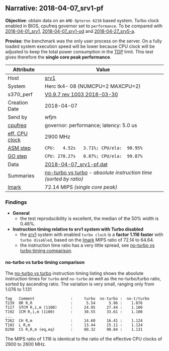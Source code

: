 ## Narrative: 2018-04-07_srv1-pf

**Objective**: obtain data on an `AMD Opteron 6238` based system. Turbo clock enabled in BIOS, cpufreq governor set to `performance`.
To be compared with
[2018-04-01_srv1](2018-04-01_srv1.md),
[2018-04-07_srv1-od](2018-04-07_srv1-od.md) and
[2018-04-27_srv5-a](2018-04-27_srv5-a.md).

**Proviso**: the benchmark was the only user process on the server. On a fully
loaded system execution speed will be lower because CPU clock will be adjusted
to keep the total power consumption in the
[TDP](https://en.wikipedia.org/wiki/Thermal_design_power) limit.
This test gives therefore the **single core peak performance**.

| Attribute | Value |
| --------- | ----- |
| Host   | [srv1](hostinfo_srv1.md) |
| System | Herc tk4- 08 (NUMCPU=2 MAXCPU=2) |
| s370_perf | [V0.9.7  rev  1003  2018-03-30](https://github.com/wfjm/s370-perf/blob/2685ff0/codes/s370_perf.asm) |
| Creation Date | 2018-04-07 |
| Send by | wfjm |
| [cpufreq](README_narr.md#user-content-cpufreq) | governor: performance; latency: 5.0 us |
| [eff. CPU clock](README_narr.md#user-content-effclk) | 2900 MHz |
| [ASM step](README_narr.md#user-content-asm) | `CPU:   4.52s   3.71%; CPU/ela:  90.95%` |
| [GO step](README_narr.md#user-content-go)   | `CPU: 278.27s   0.87%; CPU/ela:  99.87%` |
| Data | [2018-04-07_srv1-pf.dat](../data/2018-04-07_srv1-pf.dat) |
| Summaries | [no-turbo vs turbo](sum_2018-04-07_srv1-pf_and_no-turbo.dat) - _absolute instruction time (sorted by ratio)_ |
| [lmark](README_narr.md#user-content-lmark) | 72.14 MIPS _(single core peak)_ |

### Findings <a name="find"></a>
- **General**
  - the test reproducibility is excellent, the median of the 50% width is 0.46%.
- **Instruction timing relative to srv1 system with Turbo disabled**
  - the [srv1](hostinfo_srv1.md) system with enabled `turbo clock`
    is a **factor 1.116 faster**
    with `turbo disabled`,
    based on the [lmark](README_narr.md#user-content-lmark) MIPS ratio of
    72.14 to 64.64.
  - the instruction time ratio has a very little spread, see
    [no-turbo vs turbo timing comparison](#user-content-find-vs-no-turbo).

#### no-turbo vs turbo timing comparison <a name="find-vs-rasp2b"></a>
The [no-turbo vs turbo](sum_2018-04-07_srv1-pf_and_no-turbo.dat) instruction
timing listing shows the absolute instruction times for `turbo` and `no-turbo`
as well as the no-turbo/turbo ratio, sorted by ascending ratio.
The variation is very small, ranging only from 1.076 to 1.131
```
Tag   Comment                :     turbo  no-turbo :  no-t/turbo
T239  OR R,R                 :      5.54      5.96 :    1.076
T117  STCM R,i,m (1100)      :     24.95     27.44 :    1.100
T192  ICM R,i,m (1100)       :     30.55     33.61 :    1.100
...
T262  CH R,m                 :     14.60     16.41 :    1.124
T102  L R,m                  :     13.44     15.11 :    1.124
D290  CS R,R,m (eq,eq)       :     80.32     90.84 :    1.131
```

The MIPS ratio of 1.116 is identical to the ratio of the effective CPU clocks
of 2900 to 2600 MHz.
